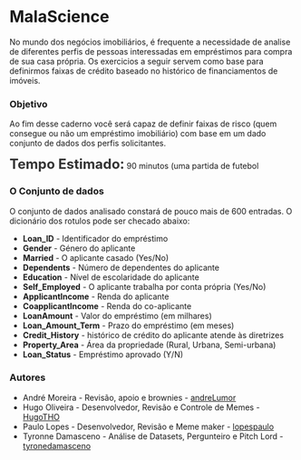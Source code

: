 # MalaScience

No mundo dos negócios imobiliários, é frequente a necessidade de analise de diferentes perfis de pessoas interessadas em empréstimos para compra de sua casa própria. Os exercicios a seguir servem como base para definirmos faixas de crédito baseado no histórico de financiamentos de imóveis. 

### Objetivo 
Ao fim desse caderno você será capaz de definir faixas de risco (quem consegue ou não um empréstimo imobiliário) com base em um dado conjunto de dados dos perfis solicitantes.

<font size=5 color='#333'>**Tempo Estimado:**</font> 90 minutos (uma partida de futebol</br>

### O Conjunto de dados
O conjunto de dados analisado constará de pouco mais de 600 entradas. O dicionário dos rotulos pode ser checado abaixo:

- **Loan_ID** - Identificador do empréstimo
- **Gender** -  Género do aplicante
- **Married** - O aplicante casado (Yes/No)
- **Dependents** - Número de dependentes do aplicante
- **Education** - Nível de escolaridade do aplicante
- **Self_Employed** - O aplicante trabalha por conta própria (Yes/No)
- **ApplicantIncome** - Renda do aplicante
- **CoapplicantIncome** - Renda do co-aplicante
- **LoanAmount** - Valor do empréstimo (em milhares)
- **Loan_Amount_Term** - Prazo do empréstimo (em meses)
- **Credit_History** - histórico de crédito do aplicante atende às diretrizes
- **Property_Area** - Área da propriedade (Rural, Urbana, Semi-urbana)
- **Loan_Status** - Empréstimo aprovado (Y/N)


### Autores
* André Moreira - Revisão, apoio e brownies - [andreLumor](https://github.com/andreLumor)
* Hugo Oliveira - Desenvolvedor, Revisão e Controle de Memes - [HugoTHO](https://github.com/HugoTHO)
* Paulo Lopes - Desenvolvedor, Revisão e Meme maker - [lopespaulo](https://github.com/lopespaulo)
* Tyronne Damasceno - Análise de Datasets, Pergunteiro e Pitch Lord - [tyronedamasceno](https://github.com/tyronedamasceno)
